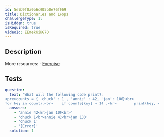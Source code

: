 ```yaml
---
id: 5e7b9f0a0b6c005b0e76f069
title: Dictionaries and Loops
challengeType: 11
isHidden: true
isRequired: true
videoId: EEmekKiKG70
---
```


## Description
<section id='description'>
More resources:
- <a href="https://www.youtube.com/watch?v=PrhZ9qwBDD8" target='_blank'>Exercise</a>
</section>

## Tests
<section id='tests'>

```yml
question:
  text: "What will the following code print?:
<pre>counts = { 'chuck' : 1 , 'annie' : 42, 'jan': 100}<br>
for key in counts:<br>    if counts[key] > 10 :<br>        print(key, counts[key])</pre>"
  answers:
    - 'annie 42<br>jan 100<br>'
    - 'chuck 1<br>annie 42<br>jan 100'
    - 'chuck 1'
    - '[Error]'
  solution: 1
```

</section>
